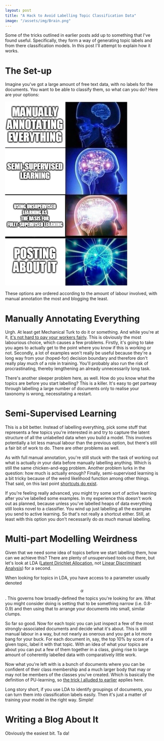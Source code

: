 ```yaml
---
layout: post
title: "A Hack to Avoid Labelling Topic Classification Data"
image: "/assets/img/Brain.png"
---
```


Some of the tricks outlined in earlier posts add up to something that I've found useful. Specifically, they form a way of generating topic labels and from there classification models.
In this post I'll attempt to explain how it works.

# The Set-up

Imagine you've got a large amount of free text data, with no labels for the documents. You want to be able to classify them, so what can you do? 
Here are your options:

<img src="/assets/img/Brain.png" width="400" height="600" />

These options are ordered according to the amount of labour involved, with manual annotation the most and blogging the least.

# Manually Annotating Everything 

Urgh. At least get Mechanical Turk to do it or something. And while you're at it, [it's not hard to pay your workers fairly](https://fairwork.stanford.edu/). This is obviously the most labourious choice, which causes a few problems. Firstly, it's going to take you ages to actually get to the point where you know if this is working or not. Secondly, a lot of examples won't really be useful because they're a long way from your (hoped-for) decision boundary and therefore don't really play much of a role in training. You'll probably also run the risk of procrastinating, thereby lengthening an already unnecessarily long task. 

There's another sleeper problem here, as well. How do you know what the topics are before you start labelling? This is a killer. It's easy to get partway through labelling a large number of documents only to realise your taxonomy is wrong, necessitating a restart. 

# Semi-Supervised Learning

This is a bit better. Instead of labelling everything, pick some stuff that represents a few topics you're interested in and try to capture the latent structure of all the unlabelled data when you build a model. This involves potentially a lot less manual labour than the previous option, but there's still a fair bit of work to do. There are other problems as well. 

As with full manual annotation, you're still stuck with the task of working out what is actually _in_ your data before manually labelling anything. Which is still the same chicken-and-egg problem. Another problem lurks in the question: how much is actually enough?
Finally, semi-supervised learning is a bit tricky because of the weird likelihood function among other things. That said, on this last point [shortcuts do exist](https://breakitdownto.earth/2019/07/12/Semi-Supervised_Learning_Trick.html).

If you're feeling really advanced, you might try some sort of active learning after you've labelled some examples. In my experience this doesn't work out as planned, because unless you've labelled heaps of data everything still looks novel to a classifier. You wind up just labelling all the examples you send to active learning. So that's not really a shortcut either. Still, at least with this option you don't necessarily do _as much_ manual labelling.

# Multi-part Modelling Weirdness

Given that we need some idea of topics before we start labelling them, how can we achieve this? There are plenty of unsupervised tools out there, but let's look at LDA ([Latent Dirichlet Allocation](https://en.wikipedia.org/wiki/Latent_Dirichlet_allocation), not [Linear Discriminant Analysis](https://en.wikipedia.org/wiki/Linear_discriminant_analysis)) for a second.

<script type="text/javascript" async src="https://cdnjs.cloudflare.com/ajax/libs/mathjax/2.7.5/MathJax.js?config=TeX-MML-AM_CHTML"></script>

When looking for topics in LDA, you have access to a parameter usually denoted $$\alpha$$. This governs how broadly-defined the topics you're looking for are. What you might consider doing is setting that to be something narrow (i.e. 0.8-0.9) and then using that to arrange your documents into small, similar clumps.

So far so good. Now for each topic you can just inspect a few of the most strongly-associated documents and decide what it's about. This is still manual labour in a way, but not nearly as onerous and you get a lot more bang for your buck. For each document in, say, the top 10% by score of a given topic, label it with that topic. With an idea of what your topics are about you can put a few of them together in a class, giving rise to large amount of coherently labelled data with comparatively little work.

Now what you're left with is a bunch of documents where you can be confident of their class membership and a much larger body that may or may not be members of the classes you've created. Which is basically the definition of PU-learning, so [the trick I alluded to earlier](https://breakitdownto.earth/2019/07/12/Semi-Supervised_Learning_Trick.html) applies here.

Long story short, if you use LDA to identify groupings of documents, you can turn them into classification labels easily. Then it's just a matter of training your model in the right way. Simple!

# Writing a Blog About It

Obviously the easiest bit. Ta da!


